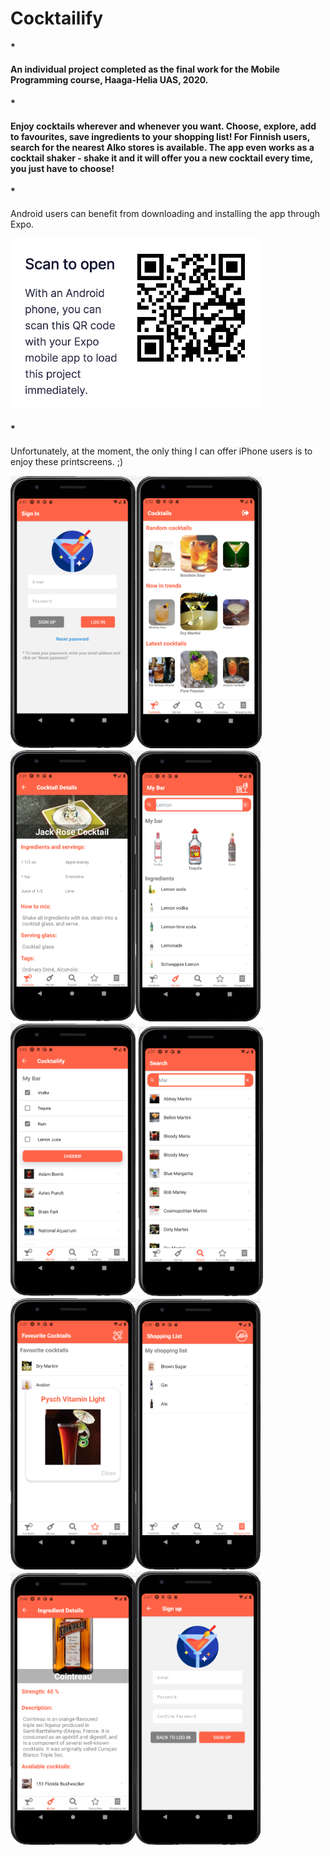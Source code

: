 # Cocktailify
#### *
#### An individual project completed as the final work for the Mobile Programming course, Haaga-Helia UAS, 2020.
#### *
#### Enjoy cocktails wherever and whenever you want. Choose, explore, add to favourites, save ingredients to your shopping list! For Finnish users, search for the nearest Alko stores is available. The app even works as a cocktail shaker - shake it and it will offer you a new cocktail every time, you just have to choose! 
#### *
Android users can benefit from downloading and installing the app through Expo.	

<img src="images/ScanToOpen.png" width='400'>	

#### *	
Unfortunately, at the moment, the only thing I can offer iPhone users is to enjoy these printscreens. ;)

<img src="images/SignInPage.png" width='200'><img src="images/MainPage.png" width='202'><img src="images/CocktailPage.png" width='200'><img src="images/MyBarPage.png" width='200'><img src="images/CocktailifyPage.png" width='200'>
<img src="images/SearchPage.png" width='200'><img src="images/FavouritesPage.png" width='200'><img src="images/ShoppingListPage.png" width='200'><img src="images/IngredientPage.png" width='200'><img src="images/SignUpPage.png" width='200'>
